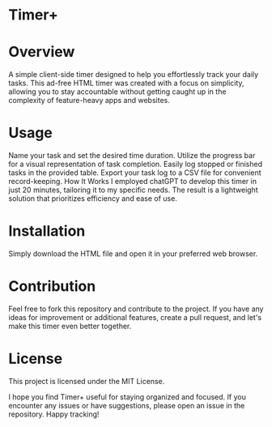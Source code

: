 # Timer+
# Overview
A simple client-side timer designed to help you effortlessly track your daily tasks. This ad-free HTML timer was created with a focus on simplicity, allowing you to stay accountable without getting caught up in the complexity of feature-heavy apps and websites.

# Usage
Name your task and set the desired time duration.
Utilize the progress bar for a visual representation of task completion.
Easily log stopped or finished tasks in the provided table.
Export your task log to a CSV file for convenient record-keeping.
How It Works
I employed chatGPT to develop this timer in just 20 minutes, tailoring it to my specific needs. The result is a lightweight solution that prioritizes efficiency and ease of use.

# Installation
Simply download the HTML file and open it in your preferred web browser.

# Contribution
Feel free to fork this repository and contribute to the project. If you have any ideas for improvement or additional features, create a pull request, and let's make this timer even better together.

# License
This project is licensed under the MIT License.

I hope you find Timer+ useful for staying organized and focused. If you encounter any issues or have suggestions, please open an issue in the repository. Happy tracking!
